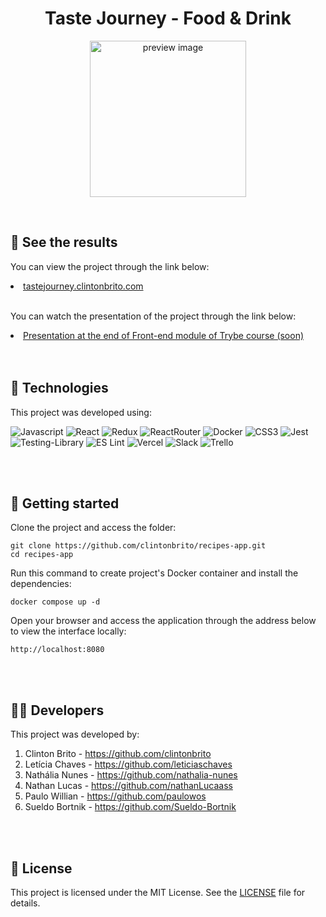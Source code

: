 <h1 align="center">Taste Journey - Food & Drink</h1>

<p align="center">
  <img alt="preview image" src="src/assets/mobile-navigation.gif" width="250px">
</p>

<br>

<h2>🔖 See the results</h2>

<p>You can view the project through the link below:</p>
<li><a target="_blank" rel="noopener"href="https://tastejourney.clintonbrito.com/">tastejourney.clintonbrito.com</a></li>

<br>
<p>You can watch the presentation of the project through the link below:</p>
<li><a target="_blank" rel="noopener"href="https://tastejourney.clintonbrito.com/watch">Presentation at the end of Front-end module of Trybe course (soon)</a></li>


<br>
<br>


<h2>🧪 Technologies</h2>

<p>This project was developed using:</p>

<div>

  ![Javascript](https://img.shields.io/badge/javascript-%23323330.svg?style=for-the-badge&logo=javascript&logoColor=%23F7DF1E)
  ![React](https://img.shields.io/badge/react-%2320232a.svg?style=for-the-badge&logo=react&logoColor=%2361DAFB)
  ![Redux](https://img.shields.io/badge/redux-%23593d88.svg?style=for-the-badge&logo=redux&logoColor=white)
  ![ReactRouter](https://img.shields.io/badge/React_Router-CA4245?style=for-the-badge&logo=react-router&logoColor=white)
  ![Docker](https://img.shields.io/badge/docker-%230db7ed.svg?style=for-the-badge&logo=docker&logoColor=white)
  ![CSS3](https://img.shields.io/badge/css3-%231572B6.svg?style=for-the-badge&logo=css3&logoColor=white)
  ![Jest](https://img.shields.io/badge/-jest-%23C21325?style=for-the-badge&logo=jest&logoColor=white)
  ![Testing-Library](https://img.shields.io/badge/-Testing_Library-%23E33332?style=for-the-badge&logo=testing-library&logoColor=white)
  ![ES Lint](https://img.shields.io/badge/eslint-3A33D1?style=for-the-badge&logo=eslint&logoColor=white)
  ![Vercel](https://img.shields.io/badge/Vercel-000000?style=for-the-badge&logo=vercel&logoColor=white)
  ![Slack](https://img.shields.io/badge/Slack-4A154B?style=for-the-badge&logo=slack&logoColor=white)
  ![Trello](https://img.shields.io/badge/Trello-%23026AA7.svg?style=for-the-badge&logo=Trello&logoColor=white)

</div>

<br>
<br>

<h2>🚀 Getting started</h2>

<p style>Clone the project and access the folder:</p>
<pre><code>git clone https://github.com/clintonbrito/recipes-app.git
cd recipes-app
</code></pre>
<p>Run this command to create project's Docker container and install the dependencies:</p>

<pre><code>docker compose up -d</code></pre>

Open your browser and access the application through the address below to view the interface locally:

<pre><code>http://localhost:8080</code></pre>

<br>
<br>

<h2>🧑‍💻 Developers</h2>

<p>This project was developed by:</p>
<ol>
<li>Clinton Brito - <a target="_blank" rel="noopener" href="https://github.com/clintonbrito">https://github.com/clintonbrito</a></li>
<li>Letícia Chaves - <a target="_blank" rel="noopener" href="https://github.com/leticiaschaves">https://github.com/leticiaschaves</a></li>
<li>Nathália Nunes - <a target="_blank" rel="noopener" href="https://github.com/nathalia-nunes">https://github.com/nathalia-nunes</a></li>
<li>Nathan Lucas - <a target="_blank" rel="noopener" href="https://github.com/nathanLucaass">https://github.com/nathanLucaass</a></li>
<li>Paulo Willian - <a target="_blank" rel="noopener" href="https://github.com/paulowos">https://github.com/paulowos</a></li>
<li>Sueldo Bortnik - <a target="_blank" rel="noopener" href="https://github.com/Sueldo-Bortnik">https://github.com/Sueldo-Bortnik</a></li>
</ol>

<br>
<br>

<h2>📝 License</h2>
This project is licensed under the MIT License. See the <a target="_blank" rel="noopener" href="https://github.com/clintonbrito/recipes-app/blob/5c4b1a74ab43a352c393def783f06080b7256088/LICENSE">LICENSE</a> file for details.
